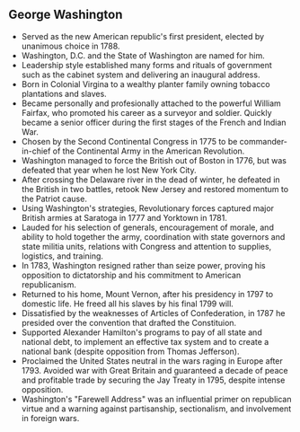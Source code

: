 George Washington
-----------------

* Served as the new American republic's first president, elected by unanimous choice in 1788.
* Washington, D.C. and the State of Washington are named for him.
* Leadership style established many forms and rituals of government such as the cabinet system and delivering an inaugural address.
* Born in Colonial Virgina to a wealthy planter family owning tobacco plantations and slaves.
* Became personally and profesionally attached to the powerful William Fairfax, who promoted his career as a surveyor and soldier. Quickly became a senior officer during the first stages of the French and Indian War.
* Chosen by the Second Continental Congress in 1775 to be commander-in-chief of the Continental Army in the American Revolution.
* Washington managed to force the British out of Boston in 1776, but was defeated that year when he lost New York City.
* After crossing the Delaware river in the dead of winter, he defeated in the British in two battles, retook New Jersey and restored momentum to the Patriot cause.
* Using Washington's strategies, Revolutionary forces captured major British armies at Saratoga in 1777 and Yorktown in 1781.
* Lauded for his selection of generals, encouragement of morale, and ability to hold together the army, coordination with state governors and state militia units, relations with Congress and attention to supplies, logistics, and training.
* In 1783, Washington resigned rather than seize power, proving his opposition to dictatorship and his commitment to American republicanism.
* Returned to his home, Mount Vernon, after his presidency in 1797 to domestic life. He freed all his slaves by his final 1799 will.
* Dissatisfied by the weaknesses of Articles of Confederation, in 1787 he presided over the convention that drafted the Constituion.
* Supported Alexander Hamilton's programs to pay of all state and national debt, to implement an effective tax system and to create a national bank (despite opposition from Thomas Jefferson).
* Proclaimed the United States neutral in the wars raging in Europe after 1793. Avoided war with Great Britain and guaranteed a decade of peace and profitable trade by securing the Jay Treaty in 1795, despite intense opposition.
* Washington's "Farewell Address" was an influential primer on republican virtue and a warning against partisanship, sectionalism, and involvement in foreign wars.
